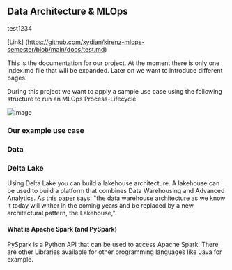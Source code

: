 ## Data Architecture & MLOps
test1234

[Link] (https://github.com/xydian/kirenz-mlops-semester/blob/main/docs/test.md)


This is the documentation for our project. At the moment there is only one index.md file that will be expanded. Later on we want to introduce different pages. 

During this project we want to apply a sample use case using the following structure to run an MLOps Process-Lifecycle

![image](https://user-images.githubusercontent.com/15960032/137945932-670a37ba-74e7-49dc-909a-e622d7c7bef3.png)


### Our example use case



### Data

### Delta Lake

Using Delta Lake you can build a lakehouse architecture. A lakehouse can be used to build a platform that combines Data Warehousing and Advanced Analytics. As this [paper](http://cidrdb.org/cidr2021/papers/cidr2021_paper17.pdf) says: "the data warehouse architecture as we know
it today will wither in the coming years and be replaced by a new
architectural pattern, the Lakehouse,". 

#### What is Apache Spark (and PySpark)

PySpark is a Python API that can be used to access Apache Spark. There are other Libraries available for other programming languages like Java for example. 

